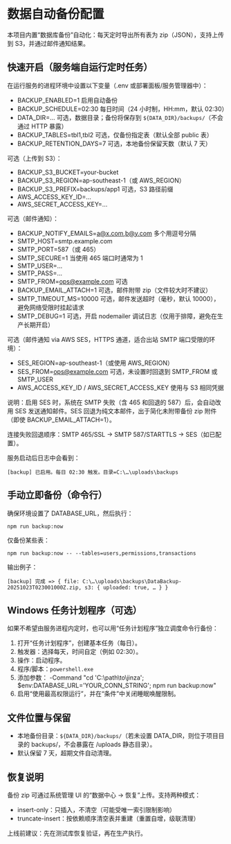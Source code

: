 # 数据自动备份配置

本项目内置“数据库备份”自动化：每天定时导出所有表为 zip（JSON），支持上传到 S3，并通过邮件通知结果。

## 快速开启（服务端自运行定时任务）

在运行服务的进程环境中设置以下变量（.env 或部署面板/服务管理器中）：

- BACKUP_ENABLED=1 启用自动备份
- BACKUP_SCHEDULE=02:30 每日时间（24 小时制，HH:mm，默认 02:30）
- DATA_DIR=… 可选，数据目录；备份将保存到 `${DATA_DIR}/backups/`（不会通过 HTTP 暴露）
- BACKUP_TABLES=tbl1,tbl2 可选，仅备份指定表（默认全部 public 表）
- BACKUP_RETENTION_DAYS=7 可选，本地备份保留天数（默认 7 天）

可选（上传到 S3）：

- BACKUP_S3_BUCKET=your-bucket
- BACKUP_S3_REGION=ap-southeast-1（或 AWS_REGION）
- BACKUP_S3_PREFIX=backups/app1 可选，S3 路径前缀
- AWS_ACCESS_KEY_ID=…
- AWS_SECRET_ACCESS_KEY=…

可选（邮件通知）：

- BACKUP_NOTIFY_EMAILS=a@x.com,b@y.com 多个用逗号分隔
- SMTP_HOST=smtp.example.com
- SMTP_PORT=587（或 465）
- SMTP_SECURE=1 当使用 465 端口时通常为 1
- SMTP_USER=…
- SMTP_PASS=…
- SMTP_FROM=ops@example.com 可选
- BACKUP_EMAIL_ATTACH=1 可选，邮件附带 zip（文件较大时不建议）
- SMTP_TIMEOUT_MS=10000 可选，邮件发送超时（毫秒，默认 10000），避免网络受限时挂起请求
- SMTP_DEBUG=1 可选，开启 nodemailer 调试日志（仅用于排障，避免在生产长期开启）

可选（邮件通知 via AWS SES，HTTPS 通道，适合出站 SMTP 端口受限的环境）：

- SES_REGION=ap-southeast-1（或使用 AWS_REGION）
- SES_FROM=ops@example.com 可选，未设置时回退到 SMTP_FROM 或 SMTP_USER
- AWS_ACCESS_KEY_ID / AWS_SECRET_ACCESS_KEY 使用与 S3 相同凭据

说明：启用 SES 时，系统在 SMTP 失败（含 465 和回退的 587）后，会自动改用 SES 发送通知邮件。SES 回退为纯文本邮件，出于简化未附带备份 zip 附件（即使 BACKUP_EMAIL_ATTACH=1）。

连接失败回退顺序：SMTP 465/SSL → SMTP 587/STARTTLS → SES（如已配置）。

服务启动后日志中会看到：

```
[backup] 已启用。每日 02:30 触发。目录=C:\…\uploads\backups
```

## 手动立即备份（命令行）

确保环境设置了 DATABASE_URL，然后执行：

```
npm run backup:now
```

仅备份某些表：

```
npm run backup:now -- --tables=users,permissions,transactions
```

输出例子：

```
[backup] 完成 => { file: C:\…\uploads\backups\DataBackup-20251023T023001000Z.zip, s3: { uploaded: true, … } }
```

## Windows 任务计划程序（可选）

如果不希望由服务进程内定时，也可以用“任务计划程序”独立调度命令行备份：

1. 打开“任务计划程序”，创建基本任务（每日）。
2. 触发器：选择每天，时间自定（例如 02:30）。
3. 操作：启动程序。
4. 程序/脚本：`powershell.exe`
5. 添加参数：
   -Command "cd 'C:\\path\\to\\jinza'; $env:DATABASE_URL='YOUR_CONN_STRING'; npm run backup:now"
6. 启用“使用最高权限运行”，并在“条件”中关闭睡眠唤醒限制。

## 文件位置与保留

- 本地备份目录：`${DATA_DIR}/backups/`（若未设置 DATA_DIR，则位于项目目录的 backups/，不会暴露在 /uploads 静态目录）。
- 默认保留 7 天，超期文件自动清理。

## 恢复说明

备份 zip 可通过系统管理 UI 的“数据中心 → 恢复”上传。支持两种模式：

- insert-only：只插入，不清空（可能受唯一索引限制影响）
- truncate-insert：按依赖顺序清空表并重建（重置自增，级联清理）

上线前建议：先在测试库恢复验证，再在生产执行。
